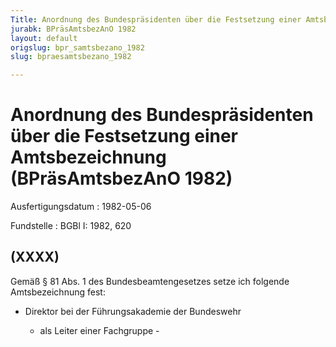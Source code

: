 ```yaml
---
Title: Anordnung des Bundespräsidenten über die Festsetzung einer Amtsbezeichnung
jurabk: BPräsAmtsbezAnO 1982
layout: default
origslug: bpr_samtsbezano_1982
slug: bpraesamtsbezano_1982

---
```


# Anordnung des Bundespräsidenten über die Festsetzung einer Amtsbezeichnung (BPräsAmtsbezAnO 1982)

Ausfertigungsdatum
:   1982-05-06

Fundstelle
:   BGBl I: 1982, 620



## (XXXX)

Gemäß § 81 Abs. 1 des Bundesbeamtengesetzes setze ich folgende
Amtsbezeichnung fest:

*   Direktor bei der Führungsakademie der Bundeswehr

    - als Leiter einer Fachgruppe -




